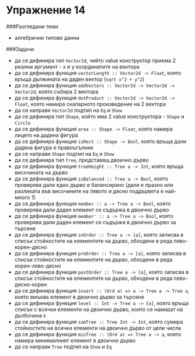 Упражнение 14
=========

###Разгледани теми
- алгебрични типове данни

###Задачи
- да се дефинира тип `Vector2d`, чийто value конструктор приема 2 реални аргумент - х и у координатите на вектора
- да се дефинира функция `vectorLength :: Vector2d -> Float`, която връща дължината на даден вектор (`sqrt x^2 + y^2`)
- да се дефинира функция `addVectors :: Vector2d -> Vector2d -> Vector2d`, която събира 2 вектора
- да се дефинира функция `dotProduct :: Vector2d -> Vector2d -> Float`, която намира скаларното произведение на 2 вектора
- да се направи `Vector2d` подтип на `Eq` и `Show`
- да се дефинира тип `Shape`, който има 2 value конструктора - `Shape` и `Circle`
- да се дефинира функция `area :: Shape -> Float`, която намира лицето на дадена фигура
- да се дефинира функция `isRect :: Shape -> Bool`, която връща дали дадена фигура е правоъгълник
- да се направи `Shape` подтип на `Eq` и `Show`
- да се дефинира тип `Tree`, представящ двоично дърво
- да се дефинира функция `treeHeight :: Tree a -> Int`, която връща височината на дърво
- да се дефинира функция `isBalanced :: Tree a -> Bool`, която проверява дали едно дърво е балансирано (дали е празно или разликата във височините на лявото и дясно поддървета е най-много 1)
- да се дефинира функция `member :: a -> Tree a -> Bool`, която проверява дали даден елемент се съдържа в двоично дърво
- да се дефинира функция `member' :: a -> Tree a -> Bool`, която проверява дали даден елемент се съдържа в двоично дърво за търсене
- да се дефинира функция `inOrder :: Tree a -> [a]`, която записва в списък стойностите на елементите на дърво, обходени в реда ляво-корен-дясно
- да се дефинира функция `preOrder :: Tree a -> [a]`, която записва в списък стойностите на елементите на дърво, обходени в реда корен-ляво-дясно
- да се дефинира функция `postOrder :: Tree a -> [a]`, която записва в списък стойностите на елементите на дърво, обходени в реда ляво-дясно-корен
- да се дефинира функция `insert :: (Ord a) => a -> Tree a -> Tree a`, която вмъква елемент в двоично дърво за търсене
- да се дефинира функция `level :: Int -> Tree a -> [a]`, която връща списък с всички елементи на двоично дърво, които се намират на дълбочина `k`
- да се дефинира функция `sumTree :: Tree Int -> Int`, която сумира стойностите на всички елементи на двоично дърво от цели числа
- да се дефинира функция `minTree :: (Ord a) => Tree a -> a`, която намира минималният елемент в двоично дърво
- да се направи `Tree` подтип на `Show` и `Eq`
